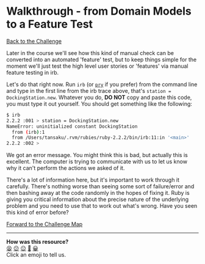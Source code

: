 # Walkthrough - from Domain Models to a Feature Test

[Back to the Challenge](../3_from_domain_models_to_feature_tests.md)

Later in the course we'll see how this kind of manual check can be converted into an automated 'feature' test, but  to keep things simple for the moment we'll just test the high level user stories or 'features' via manual feature testing in irb.

Let's do that right now. Run `irb` (or [`pry`](http://pryrepl.org/) if you prefer) from the command line and type in the first line from the irb trace above, that's `station = DockingStation.new`.  Whatever you do, **DO NOT** copy and paste this code, you must type it out yourself. You should get something like the following:

```sh
$ irb
2.2.2 :001 > station = DockingStation.new
NameError: uninitialized constant DockingStation
  from (irb):1
  from /Users/tansaku/.rvm/rubies/ruby-2.2.2/bin/irb:11:in '<main>'
2.2.2 :002 >
```

We got an error message.  You might think this is bad, but actually this is excellent.  The computer is trying to communicate with us to let us know why it can't perform the actions we asked of it.

There's a lot of information here, but it's important to work through it carefully.  There's nothing worse than seeing some sort of failure/error and then bashing away at the code randomly in the hopes of fixing it.  Ruby is giving you critical information about the precise nature of the underlying problem and you need to use that to work out what's wrong.  Have you seen this kind of error before?

[Forward to the Challenge Map](../0_challenge_map.md)

<!-- BEGIN GENERATED SECTION DO NOT EDIT -->

---

**How was this resource?**  
[😫](https://airtable.com/shrUJ3t7KLMqVRFKR?prefill_Repository=course&prefill_File=boris_bikes/walkthroughs/3.md&prefill_Sentiment=😫) [😕](https://airtable.com/shrUJ3t7KLMqVRFKR?prefill_Repository=course&prefill_File=boris_bikes/walkthroughs/3.md&prefill_Sentiment=😕) [😐](https://airtable.com/shrUJ3t7KLMqVRFKR?prefill_Repository=course&prefill_File=boris_bikes/walkthroughs/3.md&prefill_Sentiment=😐) [🙂](https://airtable.com/shrUJ3t7KLMqVRFKR?prefill_Repository=course&prefill_File=boris_bikes/walkthroughs/3.md&prefill_Sentiment=🙂) [😀](https://airtable.com/shrUJ3t7KLMqVRFKR?prefill_Repository=course&prefill_File=boris_bikes/walkthroughs/3.md&prefill_Sentiment=😀)  
Click an emoji to tell us.

<!-- END GENERATED SECTION DO NOT EDIT -->
